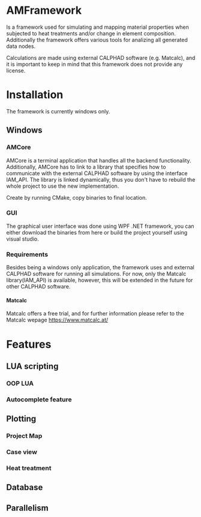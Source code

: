 # AMFramework
Is a framework used for simulating and mapping material properties when subjected to heat treatments and/or change in element composition. Additionally the framework offers various tools for analizing all generated data nodes.

Calculations are made using external CALPHAD software (e.g. Matcalc), and it is important to keep in mind that this framework does not provide any license.

# Installation
The framework is currently windows only.

## Windows
### AMCore
AMCore is a terminal application that handles all the backend functionality. Additionally, AMCore has to link to a library that specifies how to communicate with the external CALPHAD software by using the interface IAM_API. The library is linked dynamically, thus you don't have to rebuild the whole project to use the new implementation.

Create by running CMake, copy binaries to final location.

### GUI
The graphical user interface was done using WPF .NET framework, you can either download the binaries from here or build the project yourself using visual studio.

### Requirements
Besides being a windows only application, the framework uses and external CALPHAD software for running all simulations. For now, only the Matcalc library(IAM_API) is available, however, this will be extended in the future for other CALPHAD software.

#### Matcalc
Matcalc offers a free trial, and for further information please refer to the Matcalc wepage https://www.matcalc.at/

# Features

## LUA scripting

### OOP LUA

### Autocomplete feature

## Plotting

### Project Map
### Case view
### Heat treatment

## Database

## Parallelism

